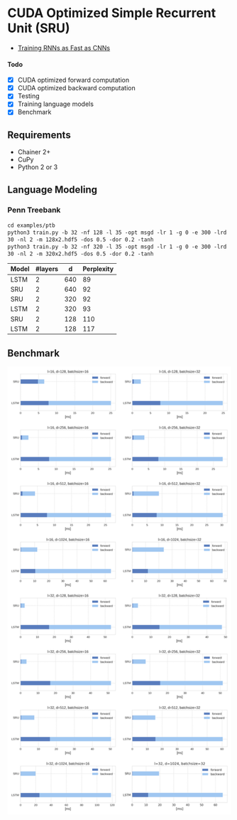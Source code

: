 # CUDA Optimized Simple Recurrent Unit (SRU)

- [Training RNNs as Fast as CNNs](https://arxiv.org/abs/1709.02755)

#### Todo

- [x] CUDA optimized forward computation
- [x] CUDA optimized backward computation
- [x] Testing
- [x] Training language models
- [x] Benchmark

## Requirements

- Chainer 2+
- CuPy
- Python 2 or 3

## Language Modeling

### Penn Treebank

```
cd examples/ptb
python3 train.py -b 32 -nf 128 -l 35 -opt msgd -lr 1 -g 0 -e 300 -lrd 30 -nl 2 -m 128x2.hdf5 -dos 0.5 -dor 0.2 -tanh
python3 train.py -b 32 -nf 320 -l 35 -opt msgd -lr 1 -g 0 -e 300 -lrd 30 -nl 2 -m 320x2.hdf5 -dos 0.5 -dor 0.2 -tanh
```

| Model | #layers | d   | Perplexity |
|-------|---------|-----|------------|
| LSTM  | 2       | 640 | 89         |
| SRU   | 2       | 640 | 92         |
| SRU   | 2       | 320 | 92         |
| LSTM  | 2       | 320 | 93         |
| SRU   | 2       | 128 | 110        |
| LSTM  | 2       | 128 | 117        |

## Benchmark

![result](https://github.com/musyoku/images/blob/master/sru/result.png?raw=true)